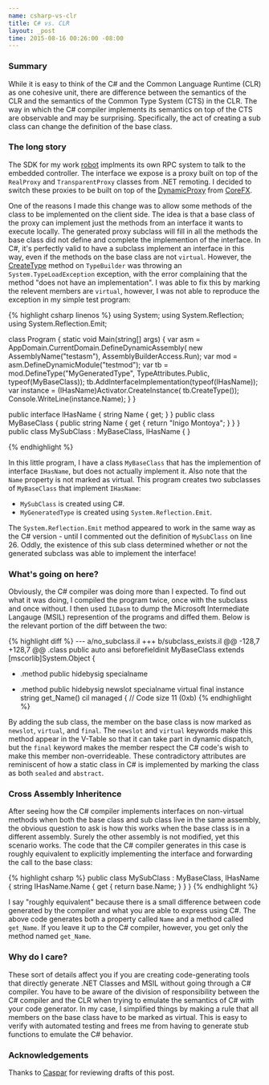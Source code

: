 ```yaml
---
name: csharp-vs-clr
title: C# vs. CLR
layout: _post
time: 2015-08-16 00:26:00 -08:00
---
```


### Summary

While it is easy to think of the C# and the Common Language Runtime (CLR) as
one cohesive unit, there are difference between the semantics of the CLR and the
semantics of the Common Type System (CTS) in the CLR. The way in which the C#
compiler implements its semantics on top of the CTS are observable
and may be surprising. Specifically, the act of creating a sub class can change
the definition of the base class.

### The long story

The SDK for my work [robot][Robot] implments its own RPC system to talk to the
embedded controller. The interface we expose is a proxy built on top of the
`RealProxy` and `TransparentProxy` classes from .NET remoting. I decided to
switch these proxies to be built on top of the [DynamicProxy] from [CoreFX].

One of the reasons I made this change was to allow some methods of the class to
be implemented on the client side. The idea is that a base class of the proxy can implement
just the methods from an interface it wants to execute locally. The generated proxy
subclass will fill in all the methods the base class did not define and complete the
implemention of the interface. In C#, it's perfectly valid to have a subclass implement an
interface in this way, even if the methods on the base class are not `virtual`.
However, the [CreateType] method on `TypeBuilder` was throwing
an `System.TypeLoadException` exception, with the error complaining that the method
"does not have an implementation". I was able to fix this by marking the relevent
members are `virtual`, however, I was not able to reproduce the exception in my
simple test program:

{% highlight csharp linenos %}
using System;
using System.Reflection;
using System.Reflection.Emit;

class Program
{
    static void Main(string[] args)
    {
        var asm = AppDomain.CurrentDomain.DefineDynamicAssembly(
            new AssemblyName("testasm"), AssemblyBuilderAccess.Run);
        var mod = asm.DefineDynamicModule("testmod");
        var tb = mod.DefineType("MyGeneratedType",
            TypeAttributes.Public, typeof(MyBaseClass));
        tb.AddInterfaceImplementation(typeof(IHasName));
        var instance = (IHasName)Activator.CreateInstance(
            tb.CreateType());
        Console.WriteLine(instance.Name);
    }
}

public interface IHasName
{
    string Name { get; }
}
public class MyBaseClass
{
    public string Name { get { return "Inigo Montoya"; } }
}
public class MySubClass : MyBaseClass, IHasName { }

{% endhighlight %}

In this little program, I have a class `MyBaseClass` that has the implemention
of interface `IHasName`, but does not actually implement it. Also note that the
`Name` property is not marked as virtual. This program creates two subclasses of
`MyBaseClass` that implement `IHasName`:

  * `MySubClass` is created using C#.
  * `MyGeneratedType` is created using `System.Reflection.Emit`.

The `System.Reflection.Emit` method appeared to work in the same way as the C#
version - until I commented out the definition of `MySubClass` on line 26. Oddly, the
existence of this sub class determined whether or not the generated subclass was
able to implement the interface!

### What's going on here?

Obviously, the C# compiler was doing more than I expected. To find out what it was
doing, I compiled the program twice, once with the subclass and once without. I
then used `ILDasm` to dump the Microsoft Intermediate Langauge (MSIL) represention
of the programs and diffed them. Below is the relevant portion of the diff
between the two:

{% highlight diff %}
--- a/no_subclass.il
+++ b/subclass_exists.il
@@ -128,7 +128,7 @@
 .class public auto ansi beforefieldinit MyBaseClass
        extends [mscorlib]System.Object
 {
-  .method public hidebysig specialname
+  .method public hidebysig newslot specialname virtual final
           instance string get_Name() cil managed
   {
     // Code size       11 (0xb)
{% endhighlight %}

By adding the sub class, the member on the base class is now marked as `newslot`,
`virtual`, and `final`. The `newslot` and `virtual` keywords make this method
appear in the V-Table so that it can take part in dynamic dispatch, but the `final`
keyword makes the member respect the C# code's wish to make this member non-overrideable.
These contradictory attributes are reminiscent of how a static class in C# is
implemented by marking the class as both `sealed` and `abstract`.

### Cross Assembly Inheritence

After seeing how the C# compiler implements interfaces on non-virtual methods
when both the base class and sub class live in the same assembly, the obvious question
to ask is how this works when the base class is in a different assembly. Surely
the other assembly is not modified, yet this scenario works. The code that the
C# compiler generates in this case is roughly equivalent to explicitly
implementing the interface and forwarding the call to the base class:

{% highlight csharp %}
public class MySubClass : MyBaseClass, IHasName
{
    string IHasName.Name
    {
        get { return base.Name; }
    }
}
{% endhighlight %}

I say "roughly equivalent" because there is a small difference between code generated
by the compiler and what you are able to express using C#. The above code generates
both a property called `Name` and a method called `get_Name`. If you leave it up
to the C# compiler, however, you get only the method named `get_Name`.

### Why do I care?

These sort of details affect you if you are creating code-generating tools that
directly generate .NET Classes and MSIL without
going through a C# compiler. You have to be aware of the division of responsibility
between the C# compiler and the CLR when trying to emulate the semantics of C#
with your code generator. In my case, I simplified things by making a rule that all
members on the base class have to be marked as virtual. This is easy to verify
with automated testing and frees me from having to generate stub functions to
emulate the C# behavior.


### Acknowledgements

Thanks to [Caspar] for reviewing drafts of this post.

[Robot]: https://www.brooks.com/products/semiconductor-automation/factory-automation/spartan-sorters
[DynamicProxy]: https://github.com/dotnet/corefx/tree/0987afcd536743bf3a5cf868b3598e898f4aea53/src/System.Reflection.DispatchProxy
[CoreFx]: https://github.com/dotnet/corefx
[CreateType]: https://docs.microsoft.com/dotnet/api/system.reflection.emit.typebuilder.createtype
[Caspar]: https://github.com/CasparHansen
